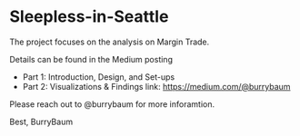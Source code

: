 # Sleepless-in-Seattle
The project focuses on the analysis on Margin Trade. 

Details can be found in the Medium posting 
- Part 1: Introduction, Design, and Set-ups
- Part 2: Visualizations & Findings
link: https://medium.com/@burrybaum

Please reach out to @burrybaum for more inforamtion. 

Best, 
BurryBaum 
